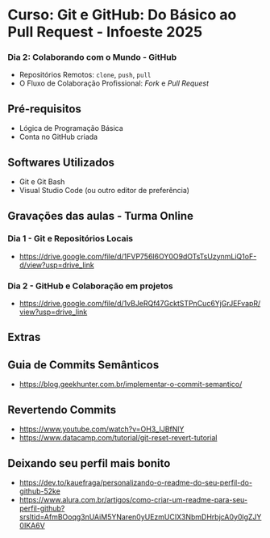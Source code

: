 # Curso: Git e GitHub: Do Básico ao Pull Request - Infoeste 2025

### Dia 2: Colaborando com o Mundo - GitHub
* Repositórios Remotos: `clone`, `push`, `pull`
* O Fluxo de Colaboração Profissional: *Fork* e *Pull Request*

## Pré-requisitos
* Lógica de Programação Básica 
* Conta no GitHub criada 

## Softwares Utilizados
* Git e Git Bash 
* Visual Studio Code (ou outro editor de preferência)

## Gravações das aulas - Turma Online
### Dia 1 - Git e Repositórios Locais
- https://drive.google.com/file/d/1FVP756l6OY0O9dOTsTsUzynmLiQ1oF-d/view?usp=drive_link
### Dia 2 - GitHub e Colaboração em projetos
- https://drive.google.com/file/d/1vBJeRQf47GcktSTPnCuc6YjGrJEFvapR/view?usp=drive_link

## Extras

## Guia de Commits Semânticos
- https://blog.geekhunter.com.br/implementar-o-commit-semantico/

## Revertendo Commits
- https://www.youtube.com/watch?v=OH3_IJBfNlY
- https://www.datacamp.com/tutorial/git-reset-revert-tutorial

## Deixando seu perfil mais bonito
- https://dev.to/kauefraga/personalizando-o-readme-do-seu-perfil-do-github-52ke
- https://www.alura.com.br/artigos/como-criar-um-readme-para-seu-perfil-github?srsltid=AfmBOoqg3nUAiM5YNaren0yUEzmUCIX3NbmDHrbjcA0y0lgZJY0IKA6V
